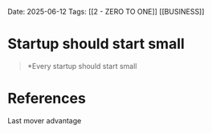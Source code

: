 Date: 2025-06-12
Tags: [[2 - ZERO TO ONE]] [[BUSINESS]] 

# Startup should start small

>*Every startup should start small 
# References 
Last mover advantage